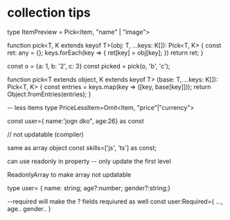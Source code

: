 # collection tips

type ItemPreview = Pick<Item, "name" | "image">

function pick<T, K extends keyof T>(obj: T, ...keys: K[]): Pick<T, K> {
  const ret: any = {};
  keys.forEach(key => {
    ret[key] = obj[key];
  })
  return ret;
}

const o = {a: 1, b: '2', c: 3}
const picked = pick(o, 'b', 'c');

function pick<T extends object, K extends keyof T> (base: T, ...keys: K[]): Pick<T, K> {
  const entries = keys.map(key => ([key, base[key]]));
  return Object.fromEntries(entries);
}

-- less items
type PriceLessItem=Omit<Item, "price"|"currency">

const user={
name:'jogn dko",
age:26} as const

// not updatable (compiler)

same as array object
const skills=['js', 'ts'] as const;

can use readonly in property -- only update the first level

ReadonlyArray to make array not updatable

type user= {
name: string;
age?:number;
gender?:string;}

--required will make the ? fields requiured as well
const user:Required<User>={
  ...,
  age..
  gender..
  }











